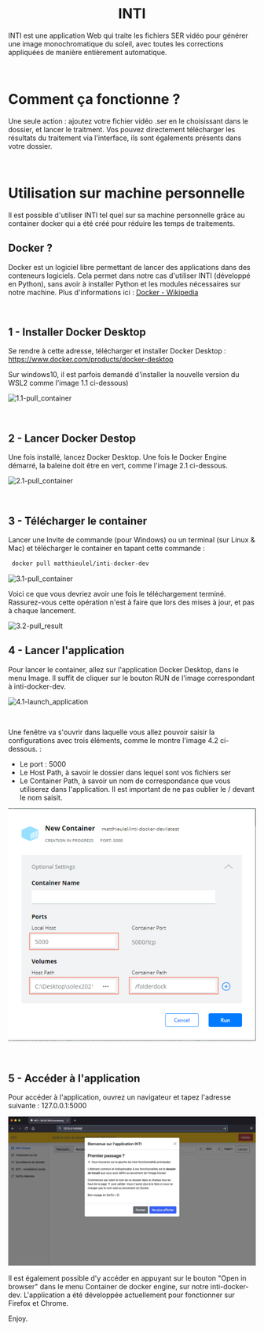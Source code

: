 <h1 align="center"> INTI</h1>

INTI est une application Web qui traite les fichiers SER vidéo pour générer une image monochromatique du soleil, avec toutes les corrections appliquées de manière entièrement automatique.

<br/>

# Comment ça fonctionne ?

Une seule action : ajoutez votre fichier vidéo .ser en le choisissant dans le dossier, et lancer le traitment.
Vos pouvez directement télécharger les résultats du traitement via l'interface, ils sont égalements présents dans votre dossier.

<br/>

# Utilisation sur machine personnelle

Il est possible d'utiliser INTI tel quel sur sa machine personnelle grâce au container docker qui a été créé pour réduire les temps de traitements.

## Docker ?
Docker est un logiciel libre permettant de lancer des applications dans des conteneurs logiciels. Cela permet dans notre cas d'utiliser INTI (développé en Python), sans avoir à installer Python et les modules nécessaires sur notre machine. Plus d'informations ici :  [Docker - Wikipedia](https://fr.wikipedia.org/wiki/Docker_(logiciel))


<br/>

## 1 - Installer Docker Desktop

Se rendre à cette adresse, télécharger et installer Docker Desktop : https://www.docker.com/products/docker-desktop


Sur windows10, il est parfois demandé d'installer la nouvelle version du WSL2 comme l'image 1.1 ci-dessous)

![1.1-pull_container](https://github.com/Vdesnoux/Inti/blob/main/docs/container/wsl2_install.png "1.1")


<br/>

## 2 - Lancer Docker Destop

 Une fois installé, lancez Docker Desktop. Une fois le Docker Engine démarré, la baleine doit être en vert, comme l'image 2.1 ci-dessous.

![2.1-pull_container](https://github.com/Vdesnoux/Inti/blob/main/docs/container/docker_started.png "2.1")


<br/>

 ## 3 - Télécharger le container

 Lancer une Invite de commande (pour Windows) ou un terminal (sur Linux & Mac) et télécharger le container en tapant cette commande :

```bash 
 docker pull matthieulel/inti-docker-dev
```

![3.1-pull_container](https://github.com/Vdesnoux/Inti/blob/main/docs/container/docker_pull_inti_flask.png "3.1")


Voici ce que vous devriez avoir une fois le téléchargement terminé. Rassurez-vous cette opération n'est à faire que lors des mises à jour, et pas à chaque lancement.

![3.2-pull_result](https://github.com/Vdesnoux/Inti/blob/main/docs/container/pull_finish.png "3.2")



## 4 - Lancer l'application


Pour lancer le container, allez sur l'application Docker Desktop, dans le menu Image. Il suffit de cliquer sur le bouton RUN de l'image correspondant à inti-docker-dev.

![4.1-launch_application](https://github.com/Vdesnoux/Inti/blob/main/docs/container/launch_from_desktop.png "4.1")

<br/>

 Une fenêtre va s'ouvrir dans laquelle vous allez pouvoir saisir la configurations avec trois éléments, comme le montre l'image 4.2 ci-dessous. :
 
 - Le port : 5000
 - Le Host Path, à savoir le dossier dans lequel sont vos fichiers ser
 - Le Container Path, à savoir un nom de correspondance que vous utiliserez dans l'application. Il est important de ne pas oublier le / devant le nom saisit.



![4.2-settings_run_docker](https://github.com/matthieulel/Inti/blob/dev/docs/container/settings_run_docker.png "4.2")


<br/>

## 5 - Accéder à l'application

Pour accéder à l'application, ouvrez un navigateur et tapez l'adresse suivante : 127.0.0.1:5000

![5.1-access_application](https://github.com/matthieulel/Inti/blob/dev/docs/container/start_inti_v2.jpg "5.1")


Il est également possible d'y accéder en appuyant sur le bouton "Open in browser" dans le menu Container de docker engine, sur notre inti-docker-dev. L'application a été développée actuellement pour fonctionner sur Firefox et Chrome.

Enjoy.

